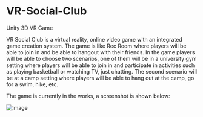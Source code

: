 # VR-Social-Club
Unity 3D VR Game

VR Social Club is  a virtual reality, online video game with an integrated game creation system. The game is like Rec Room where players will be able to join in and be able to hangout with their friends. In the game players will be able to choose two scenarios, one of them will be in a university gym setting where players will be able to join in and participate in activities such as playing basketball or watching TV, just chatting. The second scenario will be at a camp setting where players will be able to hang out at the camp, go for a swim, hike, etc. 

The game is currently in the works, a screenshot is shown below: 

![image](https://user-images.githubusercontent.com/62857780/140311688-8e6d0e6e-84be-48d8-8a44-b784ae80401a.png)



